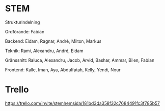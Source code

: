 # STEM
Strukturindelning

Ordförande: Fabian

Backend: Eidam, Ragnar, André, Milton, Markus

Teknik: Rami, Alexandru, André, Eidam

Gränssnitt: Raluca, Alexandru, Jacob, Arvid, Bashar, Ammar, Bilen, Fabian

Frontend: Kalle, Iman, Aya, Abdulfatah, Kelly, Yendi, Nour

# Trello

https://trello.com/invite/stemhemsida/181bd3da358f32c7684491fc3f785b57

